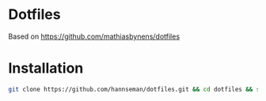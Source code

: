 # Dotfiles
Based on https://github.com/mathiasbynens/dotfiles

# Installation
```bash
git clone https://github.com/hannseman/dotfiles.git && cd dotfiles && source bootstrap.sh
```

